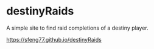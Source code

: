 # destinyRaids
A simple site to find raid completions of a destiny player.

https://sfeng77.github.io/destinyRaids
